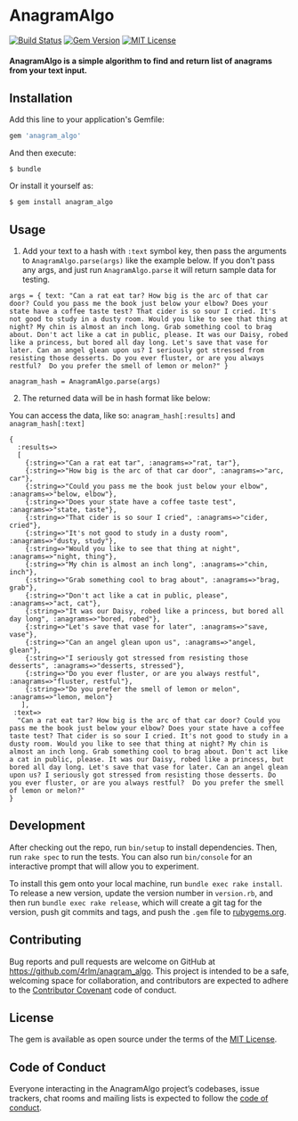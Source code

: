# AnagramAlgo

[![Build Status](https://travis-ci.org/4rlm/anagram_algo.svg?branch=master)](https://travis-ci.org/4rlm/anagram_algo)
[![Gem Version](https://badge.fury.io/rb/anagram_algo.svg)](https://badge.fury.io/rb/anagram_algo)
[![MIT License](https://img.shields.io/badge/License-MIT-yellow.svg)](https://opensource.org/licenses/MIT)

#### AnagramAlgo is a simple algorithm to find and return list of anagrams from your text input.

## Installation

Add this line to your application's Gemfile:

```ruby
gem 'anagram_algo'
```

And then execute:

    $ bundle

Or install it yourself as:

    $ gem install anagram_algo

## Usage

1) Add your text to a hash with `:text` symbol key, then pass the arguments to `AnagramAlgo.parse(args)` like the example below.  If you don't pass any args, and just run `AnagramAlgo.parse` it will return sample data for testing.

```
args = { text: "Can a rat eat tar? How big is the arc of that car door? Could you pass me the book just below your elbow? Does your state have a coffee taste test? That cider is so sour I cried. It's not good to study in a dusty room. Would you like to see that thing at night? My chin is almost an inch long. Grab something cool to brag about. Don't act like a cat in public, please. It was our Daisy, robed like a princess, but bored all day long. Let's save that vase for later. Can an angel glean upon us? I seriously got stressed from resisting those desserts. Do you ever fluster, or are you always restful?  Do you prefer the smell of lemon or melon?" }

anagram_hash = AnagramAlgo.parse(args)
```

2) The returned data will be in hash format like below:

You can access the data, like so: `anagram_hash[:results]` and `anagram_hash[:text]`

```
{
  :results=>
  [
    {:string=>"Can a rat eat tar", :anagrams=>"rat, tar"},
    {:string=>"How big is the arc of that car door", :anagrams=>"arc, car"},
    {:string=>"Could you pass me the book just below your elbow", :anagrams=>"below, elbow"},
    {:string=>"Does your state have a coffee taste test", :anagrams=>"state, taste"},
    {:string=>"That cider is so sour I cried", :anagrams=>"cider, cried"},
    {:string=>"It's not good to study in a dusty room", :anagrams=>"dusty, study"},
    {:string=>"Would you like to see that thing at night", :anagrams=>"night, thing"},
    {:string=>"My chin is almost an inch long", :anagrams=>"chin, inch"},
    {:string=>"Grab something cool to brag about", :anagrams=>"brag, grab"},
    {:string=>"Don't act like a cat in public, please", :anagrams=>"act, cat"},
    {:string=>"It was our Daisy, robed like a princess, but bored all day long", :anagrams=>"bored, robed"},
    {:string=>"Let's save that vase for later", :anagrams=>"save, vase"},
    {:string=>"Can an angel glean upon us", :anagrams=>"angel, glean"},
    {:string=>"I seriously got stressed from resisting those desserts", :anagrams=>"desserts, stressed"},
    {:string=>"Do you ever fluster, or are you always restful", :anagrams=>"fluster, restful"},
    {:string=>"Do you prefer the smell of lemon or melon", :anagrams=>"lemon, melon"}
   ],
 :text=>
  "Can a rat eat tar? How big is the arc of that car door? Could you pass me the book just below your elbow? Does your state have a coffee taste test? That cider is so sour I cried. It's not good to study in a dusty room. Would you like to see that thing at night? My chin is almost an inch long. Grab something cool to brag about. Don't act like a cat in public, please. It was our Daisy, robed like a princess, but bored all day long. Let's save that vase for later. Can an angel glean upon us? I seriously got stressed from resisting those desserts. Do you ever fluster, or are you always restful?  Do you prefer the smell of lemon or melon?"
}
```



## Development

After checking out the repo, run `bin/setup` to install dependencies. Then, run `rake spec` to run the tests. You can also run `bin/console` for an interactive prompt that will allow you to experiment.

To install this gem onto your local machine, run `bundle exec rake install`. To release a new version, update the version number in `version.rb`, and then run `bundle exec rake release`, which will create a git tag for the version, push git commits and tags, and push the `.gem` file to [rubygems.org](https://rubygems.org).

## Contributing

Bug reports and pull requests are welcome on GitHub at https://github.com/4rlm/anagram_algo. This project is intended to be a safe, welcoming space for collaboration, and contributors are expected to adhere to the [Contributor Covenant](http://contributor-covenant.org) code of conduct.

## License

The gem is available as open source under the terms of the [MIT License](https://opensource.org/licenses/MIT).

## Code of Conduct

Everyone interacting in the AnagramAlgo project’s codebases, issue trackers, chat rooms and mailing lists is expected to follow the [code of conduct](https://github.com/4rlm/anagram_algo/blob/master/CODE_OF_CONDUCT.md).
